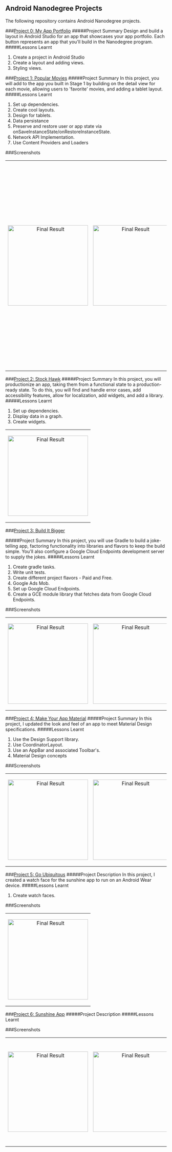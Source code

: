 Android Nanodegree Projects
----------------
The following repository contains Android Nanodegree projects.


###[Project 0: My App Portfolio](https://github.com/kioko/android-nano-degree/tree/master/MyAppPortfolio)
#####Project Summary
Design and build a layout in Android Studio for an app that showcases your app portfolio. Each button represents an app that you'll build in the Nanodegree program.
#####Lessons Learnt

1. Create a project in Android Studio
2. Create a layout and adding views.
3. Styling views.


###[Project 1: Popular Movies](https://github.com/kioko/android-nano-degree/tree/master/MovieManiac)
#####Project Summary
In this project, you will add to the app you built in Stage 1 by building on the detail view for each movie, allowing users to 'favorite' movies, and adding a tablet layout.
#####Lessons Learnt
1. Set up dependencies.
2. Create cool layouts.
3. Design for tablets.
4. Data persistance
5. Preserve and restore user or app state via onSaveInstanceState/onRestoreInstanceState. 
6. Network API Implementation.
7. Use Content Providers and Loaders

###Screenshots
 
 
 <table>
  <td>
    <p align="center">
  <img src="https://github.com/kioko/android-nano-degree/blob/master/MovieManiac/art/PhoneView.png?raw=true" alt="Final Result" width="250"/>
</p>
</td>
<td>
    <p align="center">
      <img src="https://github.com/kioko/android-nano-degree/blob/master/MovieManiac/art/PhoneView-MovieDetail.png?raw=true" alt="Final Result" width="250"/>
    </p>
  </td>
  
  <td>
  <p align="center">
  <img src="https://github.com/kioko/android-nano-degree/blob/master/MovieManiac/art/NoMovieTabView.png?raw=true" alt="Final Result" width="300"/>
</p>
    <p align="center">
  <img style="position: center;" src="https://github.com/kioko/android-nano-degree/blob/master/MovieManiac/art/TabletView.png?raw=true" alt="Final Result" width="300"/>
</p>
  </td>
</tr>
</table>



###[Project 2: Stock Hawk](https://github.com/kioko/android-nano-degree/tree/master/StockHawk)
#####Project Summary
In this project, you will productionize an app, taking them from a functional state to a production-ready state. To do this, you will find and handle error cases, add accessibility features, allow for localization, add widgets, and add a library.
#####Lessons Learnt
1. Set up dependencies.
2. Display data in a graph.
3. Create widgets.

 <table>
<td>
    <p align="center">
      <img src="https://github.com/kioko/android-nano-degree/blob/master/StockHawk/art/DetailScreen.png?raw=true" alt="Final Result" width="250"/>
    </p>
  </td>
 
</tr>
</table>
 

###[Project 3: Build It Bigger](https://github.com/kioko/android-nano-degree/tree/master/Build-it-Bigger)

#####Project Summary
In this project, you will use Gradle to build a joke-telling app, factoring functionality into libraries and flavors to keep the build simple. You'll also configure a Google Cloud Endpoints development server to supply the jokes.
#####Lessons Learnt
1. Create gradle tasks.
2. Write unit tests.
3. Create different project flavors - Paid and Free.
4. Google Ads Mob.
5. Set up Google Cloud Endpoints.
6. Create a GCE module library that fetches data from Google Cloud Endpoints.

###Screenshots
 
 
 <table>
  <td>
    <p align="center">
  <img src="https://github.com/kioko/android-nano-degree/blob/master/Build-it-Bigger/art/HomeScreen.png?raw=true" alt="Final Result" width="250"/>
</p>
</td>
<td>
    <p align="center">
      <img src="https://github.com/kioko/android-nano-degree/blob/master/Build-it-Bigger/art/DetailScreen.png?raw=true" alt="Final Result" width="250"/>
    </p>
  </td>
 
</tr>
</table>

###[Project 4: Make Your App Material](https://github.com/kioko/android-nano-degree/tree/master/xyzreader)
#####Project Summary
In this project, I updated the look and feel of an app to meet Material Design specifications.
#####Lessons Learnt
1. Use the Design Support library.
2. Use CoordinatorLayout.
3. Use an AppBar and associated Toolbar's.
4. Material Design concepts

###Screenshots
 
 
 <table>
  <td>
    <p align="center">
  <img src="https://github.com/kioko/android-nano-degree/blob/master/xyzreader/art/HomeScreen.png?raw=true" alt="Final Result" width="250"/>
</p>
</td>
<td>
    <p align="center">
      <img src="https://github.com/kioko/android-nano-degree/blob/master/xyzreader/art/DetailScreen.png?raw=true" alt="Final Result" width="250"/>
    </p>
  </td>

</tr>
</table>

###[Project 5: Go Ubiquitous](https://github.com/kioko/android-nano-degree/tree/master/Sunshine)
#####Project Description
In this project, I created a watch face for the sunshine app to run on an Android Wear device.
#####Lessons Learnt
1. Create watch faces.

###Screenshots
 
 
 <table>
  <td>
    <p align="center">
  <img src="https://github.com/kioko/android-nano-degree/blob/master/Sunshine/art/WatchFace.png?raw=true" alt="Final Result" width="250"/>
</p>
</td>
</tr>
</table>

###[Project 6: Sunshine App](https://github.com/kioko/android-nano-degree/tree/master/Sunshine)
#####Project Description
#####Lessons Learnt

###Screenshots
 
 
 <table>
  <td>
    <p align="center">
  <img src="https://github.com/kioko/android-nano-degree/blob/master/Sunshine/art/HomeScreen.png?raw=true" alt="Final Result" width="250"/>
</p>
</td>
<td>
    <p align="center">
      <img src="https://github.com/kioko/android-nano-degree/blob/master/Sunshine/art/DetailScreen.png?raw=true" alt="Final Result" width="250"/>
    </p>
  </td>
  
  <td>
    <p align="center">
      <img src="https://github.com/kioko/android-nano-degree/blob/master/Sunshine/art/Notification.png?raw=true" alt="Final Result" width="250"/>
    </p>
  </td>
  
  <td>
  <p align="center">
  <img src="https://github.com/kioko/android-nano-degree/blob/master/Sunshine/art/WatchFace.png?raw=true" alt="Final Result" width="300"/>
</p>
  
  </td>
</tr>
</table>
